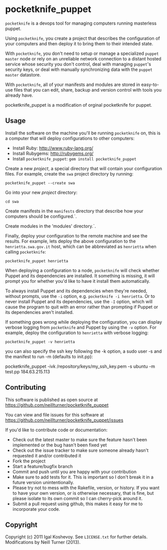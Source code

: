 pocketknife_puppet
===================

`pocketknife` is a devops tool for managing computers running masterless puppet.

Using `pocketknife`, you create a project that describes the configuration of your computers and then deploy it to bring them to their intended state.

With `pocketknife`, you don't need to setup or manage a specialized `puppet master` node or rely on an unreliable network connection to a distant hosted service whose security you don't control, deal with managing `puppet`'s security keys, or deal with manually synchronizing data with the `puppet master` datastore.

With `pocketknife`, all of your manifests and modules are stored in easy-to-use files that you can edit, share, backup and version control with tools you already have.

pocketknife_puppet is a modification of orginal pocketknife for puppet. 

Usage
-----

Install the software on the machine you'll be running `pocketknife` on, this is a computer that will deploy configurations to other computers:

* Install Ruby: http://www.ruby-lang.org/
* Install Rubygems: http://rubygems.org/
* Install `pocketknife_puppet`: `gem install pocketknife_puppet`

Create a new *project*, a special directory that will contain your configuration files. For example, create the `swa` project directory by running:

    pocketknife_puppet --create swa

Go into your new *project* directory:

    cd swa

Create manifests in the `manifests` directory that describe how your computers should be configured.`.

Create modules in the 'modules' directory.`.


Finally, deploy your configuration to the remote machine and see the results. For example, lets deploy the above configuration to the `henrietta.swa.gov.it` host, which can be abbreviated as `henrietta` when calling `pocketknife`:

    pocketknife_puppet henrietta

When deploying a configuration to a node, `pocketknife` will check whether Puppet and its dependencies are installed. It something is missing, it will prompt you for whether you'd like to have it install them automatically.

To always install Puppet and its dependencies when they're needed, without prompts, use the `-i` option, e.g. `pocketknife -i henrietta`. Or to never install Puppet and its dependencies, use the `-I` option, which will cause the program to quit with an error rather than prompting if Puppet or its dependencies aren't installed.

If something goes wrong while deploying the configuration, you can display verbose logging from `pocketknife` and Puppet by using the `-v` option. For example, deploy the configuration to `henrietta` with verbose logging:

    pocketknife_puppet -v henrietta

you can also specify the ssh key following the -k option, a sudo user -s and the manifest to run -m (defaults to init.pp):

   pocketknife_puppet -ivk /repository/keys/my_ssh_key.pem -s  ubuntu -m test.pp 184.63.215.113

Contributing
------------

This software is published as open source at https://github.com/neillturner/pocketknife_puppet

You can view and file issues for this software at https://github.com/neillturner/pocketknife_puppet/issues

If you'd like to contribute code or documentation:

* Check out the latest master to make sure the feature hasn't been implemented or the bug hasn't been fixed yet
* Check out the issue tracker to make sure someone already hasn't requested it and/or contributed it
* Fork the project
* Start a feature/bugfix branch
* Commit and push until you are happy with your contribution
* Make sure to add tests for it. This is important so I don't break it in a future version unintentionally.
* Please try not to mess with the Rakefile, version, or history. If you want to have your own version, or is otherwise necessary, that is fine, but please isolate to its own commit so I can cherry-pick around it.
* Submit a pull request using github, this makes it easy for me to incorporate your code.

Copyright
---------

Copyright (c) 2011 Igal Koshevoy. See `LICENSE.txt` for further details.
Modifications by Neill Turner (2013). 
